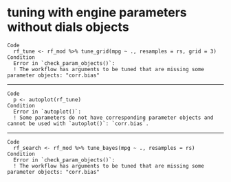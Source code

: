 # tuning with engine parameters without dials objects

    Code
      rf_tune <- rf_mod %>% tune_grid(mpg ~ ., resamples = rs, grid = 3)
    Condition
      Error in `check_param_objects()`:
      ! The workflow has arguments to be tuned that are missing some parameter objects: "corr.bias"

---

    Code
      p <- autoplot(rf_tune)
    Condition
      Error in `autoplot()`:
      ! Some parameters do not have corresponding parameter objects and cannot be used with `autoplot()`: `corr.bias`.

---

    Code
      rf_search <- rf_mod %>% tune_bayes(mpg ~ ., resamples = rs)
    Condition
      Error in `check_param_objects()`:
      ! The workflow has arguments to be tuned that are missing some parameter objects: "corr.bias"

